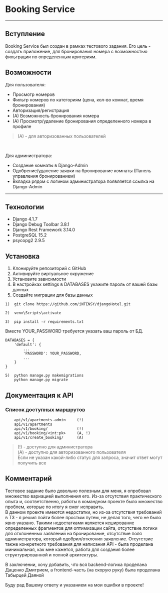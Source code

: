 # Booking Service
___


## Вступление
Booking Service был создан в рамках тестового задания. 
Его цель - создать приложение, для бронирования номера с возможностью 
фильтрации по определенным критериям.

## Возможности

Для пользователя:
- Просмотр номеров
- Фильтр номеров по категориям (цена, кол-во комнат, время бронирования)
- Авторизация/регистрация
- (A) Возможность бронирования номера
- (A) Просмотр/удаление бронирования определенного номера в профиле

> (A) - для авторизованных пользователей

<br>

Для администратора:
- Создание комнаты в Django-Admin
- Одобрение/удаление заявки на бронирование комнаты (Панель управления бронированием)
- Вкладка рядом с логином администратора появляется ссылка на Django-Admin
 ---

## Технологии
- Django 4.1.7
- Django Debug Toolbar 3.8.1
- Django Rest Framework 3.14.0
- PostgreSQL 15.2
- psycopg2 2.9.5



## Установка

1. Клонируйте репозиторий с GitHub
2. Активируйте виртуальное окружение
3. Установите зависимости
4. В настройках settings в DATABASES укажите пароль от вашей базы данных
5. Создайте миграции для базы данных


```
1)  git clone https://github.com/iNTENSY/djangoHotel.git

2)  venv\Scripts\activate 

3)  pip install -r requirements.txt
```

Вместе YOUR_PASSWORD требуется указать ваш пароль от БД.
```
DATABASES = {
    'default': {
        ...
        'PASSWORD': YOUR_PASSWORD,
        ...
    }
}
```
```
5)  python manage.py makemigrations
    python manage.py migrate    
```

## Документация к API

### Список доступных маршрутов

```
    api/v1/apartments-admin     (!)
    api/v1/apartments           
    api/v1/booking/             (!)
    api/v1/booking/<int:pk>     (A, !) 
    api/v1/create_booking/      (A)
```

> (!) - доступно для администратора <br>
> (A) - доступно для авторизованного пользователя <br>
> Если не указан какой-либо статус для запроса, значит ответ могут получить все


## Комментарий
Тестовое задание было довольно полезным для меня, я опробовал множество вариацией выполнения
его. Из-за отсутствия практического опыта и, соответственно, работы в командном проекте
было множество проблем, которые по итогу я смог исправить.
<br>
В данном проекте имеются недостатки, но из-за отсутствия требований в ТЗ - 
я решил пойти более простым путем, не делая того, чего не было явно указано.
Такими недостатками является кеширование определенных фрагментов для оптимизации сайта,
отсутствие логики для отклоненных заявлений на бронирование, отсутствие поля администратора,
который одобрил/отклонил заявление. Отсутствие также конкретного требования для написания API - была
проделана минимальная, как мне кажется, работа для создания более структурированной и полной архитектуры. <br>

В заключении, хочу добавить, что вся backend-логика проделана Даценко Дмитрием,
а frontend-часть (на скорую руку) была проделана Табырцей Даяной

Буду рад Вашему ответу и указанием на мои ошибки в проекте!